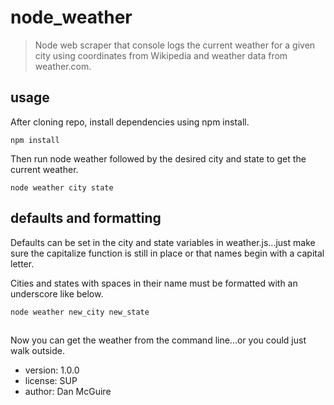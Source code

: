 # node_weather

> Node web scraper that console logs the current weather for a given city using coordinates from Wikipedia and weather data from weather.com.

## usage

After cloning repo, install dependencies using npm install.
```
npm install
```
Then run node weather followed by the desired city and state to get the current weather.
```
node weather city state
```
## defaults and formatting

Defaults can be set in the city and state variables in weather.js...just make sure the capitalize function is still in place or that names begin with a capital letter.

Cities and states with spaces in their name must be formatted with an underscore like below.
```
node weather new_city new_state
```
##  

Now you can get the weather from the command line...or you could just walk outside.

- version: 1.0.0
- license: SUP
- author: Dan McGuire